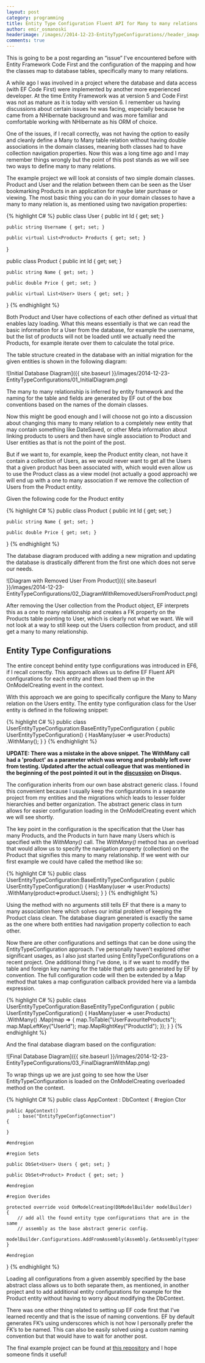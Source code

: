 ```yaml
---
layout: post
category: programming
title: Entity Type Configuration Fluent API for Many to many relations
author: emir_osmanoski
headerimage: /images//2014-12-23-EntityTypeConfigurations//header_image.png
comments: true
---
```


This is going to be a post regarding an “issue” I've encountered before with
Entity Framework Code First and the configuration of the mapping and how the
classes map to database tables, specifically many to many relations.

A while ago I was involved in a project where the database and data access
(with EF Code First) were implemented by another more experienced developer.
At the time Entity Framework was at version 5 and Code First was not as mature
as it is today with version 6. I remember us having discussions about certain
issues he was facing, especially because he came from a NHibernate background
and was more familiar and comfortable working with NHibernate as his ORM of
choice.

One of the issues, if I recall correctly, was not having the option to easily
and cleanly define a Many to Many table relation without having double
associations in the domain classes, meaning both classes had to have
collection navigation properties. Now this was a long time ago and I may
remember things wrongly but the point of this post stands as we will see two
ways to define many to many relations.

The example project we will look at consists of two simple domain classes.
Product and User and the relation between them can be seen as the User
bookmarking Products in an application for maybe later purchase or viewing.
The most basic thing you can do in your domain classes to have a many to many
relation is, as mentioned using two navigation properties:

{% highlight C# %}
public class User
{
    public int Id { get; set; }

    public string Username { get; set; }

    public virtual List<Product> Products { get; set; }
}

public class Product
{
    public int Id { get; set; }

    public string Name { get; set; }

    public double Price { get; set; }

    public virtual List<User> Users { get; set; }
}
{% endhighlight %}

Both Product and User have collections of each other defined as virtual that
enables lazy loading. What this means essentially is that we can read the
basic information for a User from the database, for example the username, but
the list of products will not be loaded until we actually need the Products,
for example iterate over them to calculate the total price.

The table structure created in the database with an initial migration for the
given entities is shown in the following diagram:

![Initial Database Diagram]({{ site.baseurl }}/images/2014-12-23-EntityTypeConfigurations/01_InitialDiagram.png)

The many to many relationship is inferred by entity framework and the naming
for the table and fields are generated by EF out of the box conventions based
on the names of the domain classes.

Now this might be good enough and I will choose not go into a discussion about
changing this many to many relation to a completely new entity that may
contain something like DateSaved, or other Meta information about linking
products to users and then have single association to Product and User
entities as that is not the point of the post.

But if we want to, for example, keep the Product entity clean, not have it
contain a collection of Users, as we would never want to get all the Users
that a given product has been associated with, which would even allow us to
use the Product class as a view model (not actually a good approach) we will
end up with a one to many association if we remove the collection of Users
from the Product entity.

Given the following code for the Product entity

{% highlight C# %}
public class Product
{
    public int Id { get; set; }

    public string Name { get; set; }

    public double Price { get; set; }
}
{% endhighlight %}

The database diagram produced with adding a new migration and updating the
database is drastically different from the first one which does not serve our needs.

![Diagram with Removed User From Product]({{ site.baseurl }}/images/2014-12-23-EntityTypeConfigurations/02_DiagramWithRemovedUsersFromProduct.png)

After removing the User collection from the Product object, EF interprets this
as a one to many relationship and creates a FK property on the Products table
pointing to User, which is clearly not what we want. We will not look at a way
to still keep out the Users collection from product, and still get a many to
many relationship.

## Entity Type Configurations

The entire concept behind entity type configurations was introduced in EF6, if
I recall correctly. This approach allows us to define EF Fluent API
configurations for each entity and then load them up in the OnModelCreating
event in the context.

With this approach we are going to specifically configure the Many to Many
relation on the Users entity. The entity type configuration class for the User
entity is defined in the following snippet:

{% highlight C# %}
public class UserEntityTypeConfiguration:BaseEntityTypeConfiguration<User>
{
    public UserEntityTypeConfiguration()
    {
        HasMany(user => user.Products)
            .WithMany();
    }
}
{% endhighlight %}

**UPDATE: There was a mistake in the above snippet. The WithMany call had a 'product' as a parameter which was wrong and probably left over from testing. Updated after the actual colleague that was mentioned in the beginning of the post pointed it out in the [discussion](https://disqus.com/home/discussion/emir01githubio/entity_type_configuration_fluent_api_for_many_to_many_relations_emirs_blog_programming_explorations_/) on Disqus.**

The configuration inherits from our own base abstract generic class. I found
this convenient because I usually keep the configurations in a separate
project from my entities and the migrations which leads to lesser folder
hierarchies and better organization. The abstract generic class in turn allows
for easier configuration loading in the OnModelCreating event which we will
see shortly.

The key point in the configuration is the specification that the User has many
Products, and the Products in turn have many Users which is specified with the
*WithMany()* call. The *WithMany()* method has an overload that would allow us to
specify the navigation property (collection) on the Product that signifies
this many to many relationship. If we went with our first example we could
have called the method like so:

{% highlight C# %}
public class UserEntityTypeConfiguration:BaseEntityTypeConfiguration<User>
{
    public UserEntityTypeConfiguration()
    {
        HasMany(user => user.Products)
            .WithMany(product=>product.Users);
    }
}
{% endhighlight %}

Using the method with no arguments still tells EF that there is a many to many
association here which solves our initial problem of keeping the Product class
clean. The database diagram generated is exactly the same as the one where
both entities had navigation property collection to each other.

Now there are other configurations and settings that can be done using the
EntityTypeConfiguration approach. I’ve personally haven’t explored other
significant usages, as I also just started using EntityTypeConfigurations on a
recent project. One additional thing I’ve done, is if we want to modify the
table and foreign key naming for the table that gets auto generated by EF by
convention. The full configuration code will then be extended by a Map method
that takes a map configuration callback provided here via a lambda expression.

{% highlight C# %}
public class UserEntityTypeConfiguration:BaseEntityTypeConfiguration<User>
{
    public UserEntityTypeConfiguration()
    {
        HasMany(user => user.Products)
            .WithMany()
            .Map(map =>
            {
                map.ToTable("UserFavouriteProducts");
                map.MapLeftKey("UserId");
                map.MapRightKey("ProductId");
            });
    }
}
{% endhighlight %}

And the final database diagram based on the configuration:

![Final Database Diagram]({{ site.baseurl }}/images/2014-12-23-EntityTypeConfigurations/03_FinalDiagramWithMap.png)

To wrap things up we are just going to see how the User
EntityTypeConfiguration is loaded on the OnModelCreating overloaded method on
the context.

{% highlight C# %}
public class AppContext : DbContext
{
    #region Ctor

    public AppContext()
        : base("EntityTypeConfigConnection")
    {

    }

    #endregion

    #region Sets

    public DbSet<User> Users { get; set; }

    public DbSet<Product> Product { get; set; }

    #endregion
    
    #region Overides

    protected override void OnModelCreating(DbModelBuilder modelBuilder)
    {
        // add all the found entity type configurations that are in the same
        // assembly as the base abstract generic config.
        modelBuilder.Configurations.AddFromAssembly(Assembly.GetAssembly(typeof(BaseEntityTypeConfiguration<>)));
    }

    #endregion
}
{% endhighlight %}

Loading all configurations from a given assembly specified by the base
abstract class allows us to both separate them, as mentioned, in another
project and to add additional entity configurations for example for the
Product entity without having to worry about modifying the DbContext.

There was one other thing related to setting up EF code first that I’ve
learned recently and that is the issue of naming conventions. EF by default
generates FK’s using underscores which is not how I personally prefer the FK’s
to be named. This can also be easily solved using a custom naming convention
but that would have to wait for another post.

The final example project can be found at [this repository](https://github.com/emir01/EF-Entity-Type-Configuration-For-Many-To-Many-Relations) and I hope someone finds it useful!

